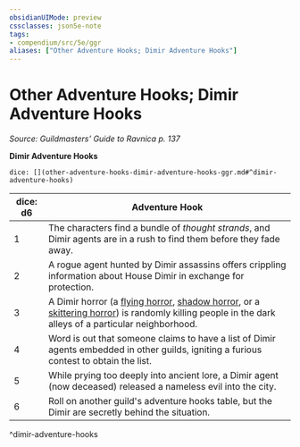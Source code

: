 ```yaml
---
obsidianUIMode: preview
cssclasses: json5e-note
tags:
- compendium/src/5e/ggr
aliases: ["Other Adventure Hooks; Dimir Adventure Hooks"]
---
```

# Other Adventure Hooks; Dimir Adventure Hooks
*Source: Guildmasters' Guide to Ravnica p. 137* 

**Dimir Adventure Hooks**

`dice: [](other-adventure-hooks-dimir-adventure-hooks-ggr.md#^dimir-adventure-hooks)`

| dice: d6 | Adventure Hook |
|----------|----------------|
| 1 | The characters find a bundle of *thought strands*, and Dimir agents are in a rush to find them before they fade away. |
| 2 | A rogue agent hunted by Dimir assassins offers crippling information about House Dimir in exchange for protection. |
| 3 | A Dimir horror (a [flying horror](Mechanics/bestiary/aberration/flying-horror-ggr.md), [shadow horror](Mechanics/bestiary/aberration/shadow-horror-ggr.md), or a [skittering horror](Mechanics/bestiary/aberration/skittering-horror-ggr.md)) is randomly killing people in the dark alleys of a particular neighborhood. |
| 4 | Word is out that someone claims to have a list of Dimir agents embedded in other guilds, igniting a furious contest to obtain the list. |
| 5 | While prying too deeply into ancient lore, a Dimir agent (now deceased) released a nameless evil into the city. |
| 6 | Roll on another guild's adventure hooks table, but the Dimir are secretly behind the situation. |
^dimir-adventure-hooks